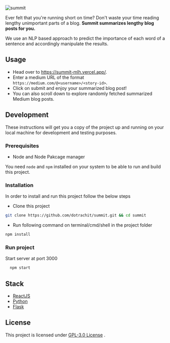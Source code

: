 ![summit](https://socialify.git.ci/dotrachit/summit/image?description=1&descriptionEditable=Read%20less%20%F0%9F%93%9A%20Learn%20more%20%F0%9F%A4%93&font=Raleway&language=1&logo=https%3A%2F%2Fcamo.githubusercontent.com%2F3a4e50d59c856d1b01c87c0854e6e229b103903d4f7b07a8659f3b60ae87d7f9%2F68747470733a2f2f6d656469612e646973636f72646170702e6e65742f6174746163686d656e74732f3737333430393334323538353936323439372f3737353236373633373936393238393232362f6d6f756e7461696e732e706e67&pattern=Charlie%20Brown&theme=Light)

Ever felt that you're running short on time? Don't waste your time reading lengthy unimportant parts of a blog. **Summit summarizes lengthy blog posts for you.**

We use an NLP based approach to predict the importance of each word of a sentence and accordingly manipulate the results.

## Usage
* Head over to https://summit-mlh.vercel.app/.
* Enter a medium URL of the format `https://medium.com/@<username>/<story-id>`.
* Click on submit and enjoy your summarized blog post!
* You can also scroll down to explore randomly fetched summarized Medium blog posts.

## Development

These instructions will get you a copy of the project up and running on your local machine for development and testing
purposes.

### Prerequisites

* Node and Node Pakcage manager

You need `node` and `npm` installed on your system to be able to run and build this project.

### Installation

In order to install and run this project follow the below steps

* Clone this project
```bash
git clone https://github.com/dotrachit/summit.git && cd summit
```
* Run following command on terminal/cmd/shell in the project folder

```bash
npm install
```
### Run project

Start server at port 3000

```bash
  npm start
```

## Stack 

- [ReactJS](https://reactjs.org/)
- [Python](https://www.python.org/)
- [Flask](https://flask.palletsprojects.com/en/1.1.x/)

## License

This project is licensed under [GPL-3.0 License](./LICENSE) .
